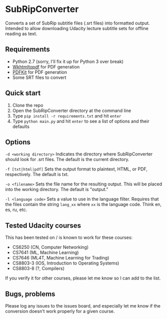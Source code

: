 # SubRipConverter
Converts a set of SubRip subtitle files (.srt files) into formatted output. Intended to allow downloading Udacity lecture subtitle sets for offline reading as text.

## Requirements

* Python 2.7 (sorry, I'll fix it up for Python 3 over break)
* [Wkhtmltopdf](https://wkhtmltopdf.org) for PDF generation
* [PDFKit](https://pypi.python.org/pypi/pdfkit) for PDF generation
* Some SRT files to convert

## Quick start
1. Clone the repo
2. Open the SubRipConverter directory at the command line
3. Type `pip install -r requirements.txt` and hit `enter`
4. Type `python main.py` and hit `enter` to see a list of options and their defaults

## Options

`-d <working directory>` Indicates the directory where SubRipConverter should look for .srt files. The default is the current directory.

`-f [txt|html|pdf]` Sets the output format to plaintext, HTML, or PDF, respectively. The default is txt.

`-o <filename>` Sets the file name for the resulting output. This will be placed into the working directory. The default is "output."

`-l <language code>` Sets a value to use in the language filter. Requires that the files contain the string `lang_xx` where `xx` is the language code. Think en, es, ru, etc.

## Tested Udacity courses

This has been tested on / is known to work for these courses:

* CS6250 (CN, Computer Networking)
* CS7641 (ML, Machine Learning)
* CS7646 (ML4T, Machine Learning for Trading)
* CS8803-3 (IOS, Introduction to Operating Systems)
* CS8803-8 (?, Compilers)

If you verify it for other courses, please let me know so I can add to the list.

## Bugs, problems

Please log any issues to the issues board, and especially let me know if the conversion doesn't work properly for a given course.
